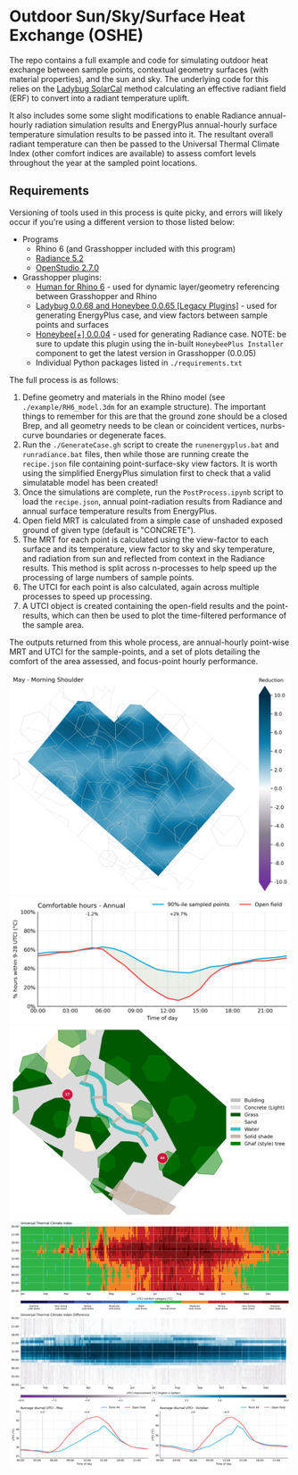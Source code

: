 # Outdoor Sun/Sky/Surface Heat Exchange (OSHE)

The repo contains a full example and code for simulating outdoor heat exchange between sample points, contextual geometry surfaces (with material properties), and the sun and sky. The underlying code for this relies on the [Ladybug SolarCal](https://github.com/ladybug-tools/ladybug-comfort/blob/master/ladybug_comfort/solarcal.py) method calculating an effective radiant field (ERF) to convert into a radiant temperature uplift.

It also includes some some slight modifications to enable Radiance annual-hourly radiation simulation results and EnergyPlus annual-hourly surface temperature simulation results to be passed into it. The resultant overall radiant temperature can then be passed to the Universal Thermal Climate Index (other comfort indices are available) to assess comfort levels throughout the year at the sampled point locations.

## Requirements
Versioning of tools used in this process is quite picky, and errors will likely occur if you're using a different version to those listed below:
- Programs
    - Rhino 6 (and Grasshopper included with this program)
    - [Radiance 5.2](https://github.com/NREL/Radiance/releases/tag/5.2)
    - [OpenStudio 2.7.0](https://github.com/NREL/OpenStudio/releases/tag/v2.7.0)
- Grasshopper plugins:
    - [Human for Rhino 6](https://www.food4rhino.com/app/human) - used for dynamic layer/geometry referencing between Grasshopper and Rhino
    - [Ladybug 0.0.68 and Honeybee 0.0.65 [Legacy Plugins]](https://www.food4rhino.com/app/ladybug-tools) - used for generating EnergyPlus case, and view factors between sample points and surfaces
    - [Honeybee[+] 0.0.04](https://www.food4rhino.com/app/ladybug-tools) - used for generating Radiance case. NOTE: be sure to update this plugin using the in-built `HoneybeePlus Installer` component to get the latest version in Grasshopper (0.0.05)
    - Individual Python packages listed in `./requirements.txt`
 
The full process is as follows:
1. Define geometry and materials in the Rhino model (see `./example/RH6_model.3dm` for an example structure). The important things to remember for this are that the ground zone should be a closed Brep, and all geometry needs to be clean or coincident vertices, nurbs-curve boundaries or degenerate faces.
2. Run the `./GenerateCase.gh` script to create the `runenergyplus.bat` and `runradiance.bat` files, then while those are running create the `recipe.json` file containing point-surface-sky view factors. It is worth using the simplified EnergyPlus simulation first to check that a valid simulatable model has been created!
3. Once the simulations are complete, run the `PostProcess.ipynb` script to load the `recipe.json`, annual point-radiation results from Radiance and annual surface temperature results from EnergyPlus.
4. Open field MRT is calculated from a simple case of unshaded exposed ground of given type (default is "CONCRETE").
5. The MRT for each point is calculated using the view-factor to each surface and its temperature, view factor to sky and sky temperature, and radiation from sun and reflected from context in the Radiance results. This method is split across n-processes to help speed up the processing of large numbers of sample points.
6. The UTCI for each point is also calculated, again across multiple processes to speed up processing.
7. A UTCI object is created containing the open-field results and the point-results, which can then be used to plot the time-filtered performance of the sample area.

The outputs returned from this whole process, are annual-hourly point-wise MRT and UTCI for the sample-points, and a set of plots detailing the comfort of the area assessed, and focus-point hourly performance.

![May morning UTCI comfort improvement](/example/plots/reduction_may_morningshoulder.png)
![Annual comfortable hours - comparison between open field and sampled points](/example/plots/comfortable_hours_annual.png)
![Context geometry and focus points](/example/plots/context_focuspts.png)
![Focus point open field comparison](/example/plots/pt0044_collected.png)
